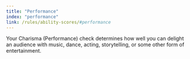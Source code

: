 ```yaml
---
title: "Performance"
index: "performance"
link: /rules/ability-scores/#performance
---
```

Your Charisma (Performance) check determines how well you can delight an audience with music, dance, acting, storytelling, or some other form of entertainment.

